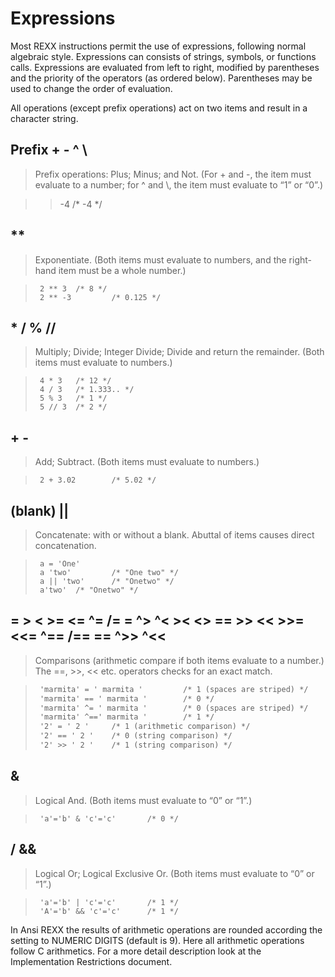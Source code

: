 # Expressions

Most REXX instructions permit the use of expressions, following normal
algebraic style. Expressions can consists of strings, symbols, or
functions calls. Expressions are evaluated from left to right, modified
by parentheses and the priority of the operators (as ordered below).
Parentheses may be used to change the order of evaluation.

All operations (except prefix operations) act on two items and result in
a character string.

## Prefix + - ^ \\

> Prefix operations: Plus; Minus; and Not. (For + and -, the item
> must evaluate to a number; for ^ and \\, the item must evaluate
> to “1” or “0”.)

> > -4     /\* -4 \*/

## \*\*

> Exponentiate. (Both items must evaluate to numbers, and the
> right-hand item must be a whole number.)

> ```rexx
>  2 ** 3  /* 8 */
>  2 ** -3         /* 0.125 */
> ```

## \* / % //

> Multiply; Divide; Integer Divide; Divide and return the remainder.
> (Both items must evaluate to numbers.)

> ```rexx
>  4 * 3   /* 12 */
>  4 / 3   /* 1.333.. */
>  5 % 3   /* 1 */
>  5 // 3  /* 2 */
> ```

## + -

> Add; Subtract. (Both items must evaluate to numbers.)

> ```rexx
>  2 + 3.02        /* 5.02 */
> ```

## (blank) ||

> Concatenate: with or without a blank. Abuttal of items causes direct concatenation.

> ```rexx
>  a = 'One'
>  a 'two'         /* "One two" */
>  a || 'two'      /* "Onetwo" */
>  a'two'  /* "Onetwo" */
> ```

## = > < >= <= ^= /= = ^> ^< >< <> == >> << >>= <<= ^== /== == ^>> ^<<

> Comparisons (arithmetic compare if both items evaluate to a number.)
> The ==, >>, << etc. operators checks for an exact match.

> ```default
>  'marmita' = ' marmita '         /* 1 (spaces are striped) */
>  'marmita' == ' marmita '        /* 0 */
>  'marmita' ^= ' marmita '        /* 0 (spaces are striped) */
>  'marmita' ^==' marmita '        /* 1 */
>  '2' = ' 2 '     /* 1 (arithmetic comparison) */
>  '2' == ' 2 '    /* 0 (string comparison) */
>  '2' >> ' 2 '    /* 1 (string comparison) */
> ```

## &

> Logical And. (Both items must evaluate to “0” or “1”.)

> ```rexx
>  'a'='b' & 'c'='c'       /* 0 */
> ```

## / &&

> Logical Or; Logical Exclusive Or. (Both items must evaluate to “0”
> or “1”.)

> ```rexx
>  'a'='b' | 'c'='c'       /* 1 */
>  'A'='b' && 'c'='c'      /* 1 */
> ```

In Ansi REXX the results of arithmetic operations are rounded according
the setting to NUMERIC DIGITS (default is 9). Here all arithmetic
operations follow C arithmetics. For a more detail description look at
the Implementation Restrictions document.
